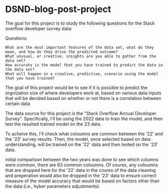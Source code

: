 # DSND-blog-post-project

The goal for this project is to study the following questions for the Stack overflow developer survey data:

Questions:

    What are the most important features of the data set, what do they mean, and how do they drive the predicted outcome? 
    What unusual, or creative, insights are you able to gather from the data set?
    How accurate is the model that you have trained to predict the data in the data set?
    What will happen in a creative, predictive, scenario using the model that you have trained?


The goal of this project would be to see if it is possible to predict the orgnization size of where developers work at, based on various data inputs that will be decided based on whether or not there is a correlation between certain data 

The data source for this project is the "Stack Overflow Annual Developer Survey". Specifically, I'll be using the 2022 data to train the model, and then test the resulted trained model on the 23 data.

To acheive this, I'll check what coloumns are common between the '22' and the '23' survey results. Then, the model, once selected based on data understanding, will be trained on the '22' data and then tested on the '23' data.


initial comparison between the two years was done to see which columns were common, there are 63 common coloumns. Of coures, any coloumns that are dropped here for the '22' data in the coures of the data cleaning and preperation would also be dropped in the '23' data to ensure correct measure of the model accuracy that would be based on factors other than the data (i.e., hyber parameters adjustments).
